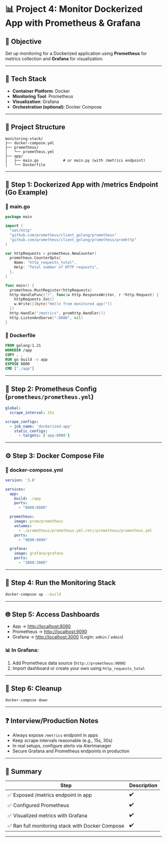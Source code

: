 # 📊 Project 4: Monitor Dockerized App with Prometheus & Grafana

## 🎯 Objective

Set up monitoring for a Dockerized application using **Prometheus** for metrics collection and **Grafana** for visualization.

---

## 🧱 Tech Stack

* **Container Platform**: Docker
* **Monitoring Tool**: Prometheus
* **Visualization**: Grafana
* **Orchestration (optional)**: Docker Compose

---

## 📁 Project Structure

```
monitoring-stack/
├── docker-compose.yml
├── prometheus/
│   └── prometheus.yml
├── app/
│   ├── main.go           # or main.py (with /metrics endpoint)
│   └── Dockerfile
```

---

## 🐳 Step 1: Dockerized App with /metrics Endpoint (Go Example)

### 📄 main.go

```go
package main

import (
  "net/http"
  "github.com/prometheus/client_golang/prometheus"
  "github.com/prometheus/client_golang/prometheus/promhttp"
)

var httpRequests = prometheus.NewCounter(
  prometheus.CounterOpts{
    Name: "http_requests_total",
    Help: "Total number of HTTP requests",
  },
)

func main() {
  prometheus.MustRegister(httpRequests)
  http.HandleFunc("/", func(w http.ResponseWriter, r *http.Request) {
    httpRequests.Inc()
    w.Write([]byte("Hello from monitored app!"))
  })
  http.Handle("/metrics", promhttp.Handler())
  http.ListenAndServe(":8080", nil)
}
```

### 📄 Dockerfile

```Dockerfile
FROM golang:1.21
WORKDIR /app
COPY . .
RUN go build -o app
EXPOSE 8080
CMD ["./app"]
```

---

## 🔧 Step 2: Prometheus Config (`prometheus/prometheus.yml`)

```yaml
global:
  scrape_interval: 15s

scrape_configs:
  - job_name: 'dockerized-app'
    static_configs:
      - targets: ['app:8080']
```

---

## ⚙️ Step 3: Docker Compose File

### 📄 docker-compose.yml

```yaml
version: '3.8'

services:
  app:
    build: ./app
    ports:
      - "8080:8080"

  prometheus:
    image: prom/prometheus
    volumes:
      - ./prometheus/prometheus.yml:/etc/prometheus/prometheus.yml
    ports:
      - "9090:9090"

  grafana:
    image: grafana/grafana
    ports:
      - "3000:3000"
```

---

## 🚀 Step 4: Run the Monitoring Stack

```bash
docker-compose up --build
```

---

## 🌐 Step 5: Access Dashboards

* App → [http://localhost:8080](http://localhost:8080)
* Prometheus → [http://localhost:9090](http://localhost:9090)
* Grafana → [http://localhost:3000](http://localhost:3000) (Login: `admin` / `admin`)

### 📊 In Grafana:

1. Add Prometheus data source (`http://prometheus:9090`)
2. Import dashboard or create your own using `http_requests_total`

---

## 🧹 Step 6: Cleanup

```bash
docker-compose down
```

---

## ❓ Interview/Production Notes

* Always expose `/metrics` endpoint in apps
* Keep scrape intervals reasonable (e.g., 15s, 30s)
* In real setups, configure alerts via Alertmanager
* Secure Grafana and Prometheus endpoints in production

---

## 📌 Summary

| Step                                            | Description |
| ----------------------------------------------- | ----------- |
| ✅ Exposed /metrics endpoint in app              | ✔️          |
| ✅ Configured Prometheus                         | ✔️          |
| ✅ Visualized metrics with Grafana               | ✔️          |
| ✅ Ran full monitoring stack with Docker Compose | ✔️          |

---

